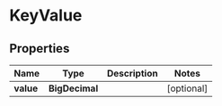

# KeyValue


## Properties

| Name | Type | Description | Notes |
|------------ | ------------- | ------------- | -------------|
|**value** | **BigDecimal** |  |  [optional] |



